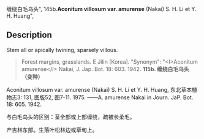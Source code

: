 缠绕白毛乌头",
145b.**Aconitum villosum var. amurense** (Nakai) S. H. Li et Y. H. Huang",

## Description
Stem all or apically twining, sparsely villous.

> Forest margins, grasslands. E Jilin [Korea].
  "Synonym": "&lt;I&gt;Aconitum amurense&lt;/I&gt; Nakai, J. Jap. Bot. 18: 603. 1942.
**115b. 缠绕白毛乌头（变种）**

Aconitum villosum var. amurense (Nakai) S. H. Li et Y. H. Huang, 东北草本植物志3: 131, 图版52, 图7-11. 1975. ——A. amurense Nakai in Journ. JaP. Bot. 18: 605. 1942.

与白毛乌头的区别：茎全部或上部缠绕，疏被长柔毛。

产吉林东部。生落叶松林边或草甸上。
